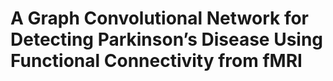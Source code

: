 # A Graph Convolutional Network for Detecting Parkinson’s Disease Using Functional Connectivity from fMRI
